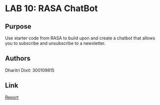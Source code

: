 # LAB 10: RASA ChatBot

## Purpose
Use starter code from RASA to build upon and create a chatbot that allows you to subscribe and unsubscribe to a newsletter. 

## Authors
Dharitri Dixit: 300109815

## Link
[Report](https://github.com/dhari001/dhari001.github.io/blob/main/SEG3125_LAB10/Module%2010_%20Lab%20Report.pdf)

